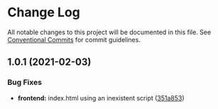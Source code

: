 # Change Log

All notable changes to this project will be documented in this file.
See [Conventional Commits](https://conventionalcommits.org) for commit guidelines.

## 1.0.1 (2021-02-03)


### Bug Fixes

* **frontend:** index.html using an inexistent script ([351a853](https://github.com/rednetio/monorepo-lerna-example/commit/351a85393947c884b97eee469759d3635d8631d0))
